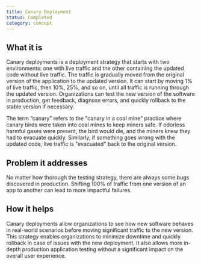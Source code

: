 ```yaml
---
title: Canary Deployment
status: Completed
category: concept
---
```


## What it is

Canary deployments is a deployment strategy that starts with two environments: one with live traffic and the other containing the updated code without live traffic. The traffic is gradually moved from the original version of the application to the updated version. It can start by moving 1% of live traffic, then 10%, 25%, and so on, until all traffic is running through the updated version. Organizations can test the new version of the software in production, get feedback, diagnose errors, and quickly rollback to the stable version if necessary.  

The term “canary” refers to the "canary in a coal mine" practice where canary birds were taken into coal mines to keep miners safe. If odorless harmful gases were present, the bird would die, and the miners knew they had to evacuate quickly.  Similarly, if something goes wrong with the updated code, live traffic is "evacuated" back to the original version. 

## Problem it addresses

No matter how thorough the testing strategy, there are always some bugs discovered in production. Shifting 100% of traffic from one version of an app to another can lead to more impactful failures.

## How it helps

Canary deployments allow organizations to see how new software behaves in real-world scenarios before moving significant traffic to the new version. This strategy enables organizations to minimize downtime and quickly rollback in case of issues with the new deployment. It also allows more in-depth production application testing without a significant impact on the overall user experience.
